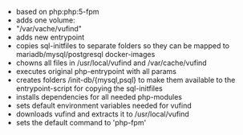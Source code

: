 * based on php:php:5-fpm
* adds one volume:
 * "/var/vache/vufind"
* adds new entrypoint
 * copies sql-initfiles to separate folders so they can be mapped to mariadb/mysql/postgresql docker-images
 * chowns all files in /usr/local/vufind and /var/cache/vufind
 * executes original php-entrypoint with all params
* creates folders /init-db/{mysql,psql} to make them available to the entrypoint-script for copying the sql-initfiles
* installs dependencies for all needed php-modules
* sets default environment variables needed for vufind
* downloads vufind and extracts it to /usr/local/vufind
* sets the default command to 'php-fpm'